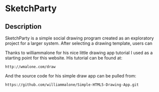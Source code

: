 # SketchParty

## Description

SketchParty is a simple social drawing program created as an exploratory project for a larger system.
After selecting a drawing template, users can 

Thanks to williammalone for his nice little drawing app tutorial I used as a starting point for this website.
His tutorial can be found at:

    http://wmalone.com/draw

And the source code for his simple draw app can be pulled from:

    https://github.com/williammalone/Simple-HTML5-Drawing-App.git

